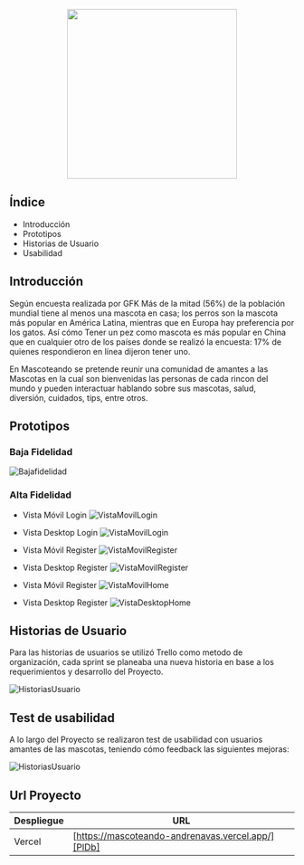 <p align="center">
  <img width="300" height="300" src=".\src\img\logo.png">
</p>

## Índice

- Introducción
- Prototipos
- Historias de Usuario
- Usabilidad

## Introducción

Según encuesta realizada por GFK Más de la mitad (56%) de la población mundial tiene al menos una mascota en casa; los perros son la mascota más popular en América Latina, mientras que en Europa hay preferencia por los gatos. Así cómo Tener un pez como mascota es más popular en China que en cualquier otro de los países donde se realizó la encuesta: 17% de quienes respondieron en línea dijeron tener uno.

En Mascoteando se pretende reunir una comunidad de amantes a las Mascotas en la cual son bienvenidas las personas de cada rincon del mundo y pueden interactuar hablando sobre sus mascotas, salud, diversión, cuidados, tips, entre otros.

## Prototipos

### Baja Fidelidad
![Bajafidelidad](./src/img/bajaFidelidad.jpg)

### Alta Fidelidad
- Vista Móvil Login
![VistaMovilLogin](./src/img/vistaMovilLogin.jpg)

- Vista Desktop Login
![VistaMovilLogin](./src/img/vistaDesktopLogin.jpg)

- Vista Móvil Register
![VistaMovilRegister](./src/img/vistaMovilRegister.jpg)

- Vista Desktop Register
![VistaMovilRegister](./src/img/vistaDesktopRegister.jpg)

- Vista Móvil Register
![VistaMovilHome](./src/img/vistaMovilRegister.jpg)

- Vista Desktop Register
![VistaDesktopHome](./src/img/vistaDesktopHome.jpg)

## Historias de Usuario

Para las historias de usuarios se utilizó Trello como metodo de organización, cada sprint se planeaba una nueva historia  en base a los requerimientos y desarrollo del Proyecto. 

![HistoriasUsuario](./src/img/HistoriasUsuario.jpg)

## Test de usabilidad

A lo largo del Proyecto se realizaron test de usabilidad con usuarios amantes de las mascotas, teniendo cómo feedback las siguientes mejoras:

![HistoriasUsuario](./src/img/mejoras.jpg)

## Url Proyecto
| Despliegue | URL |
| ------ | ------ |
| Vercel | [https://mascoteando-andrenavas.vercel.app/][PlDb] |

